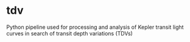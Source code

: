 # tdv
Python pipeline used for processing and analysis of Kepler transit light curves in search of transit depth variations (TDVs)
